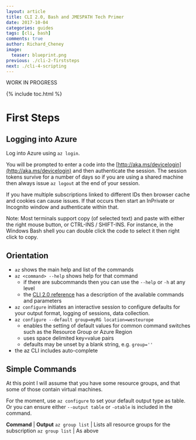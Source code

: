```yaml
---
layout: article
title: CLI 2.0, Bash and JMESPATH Tech Primer
date: 2017-10-04
categories: guides
tags: [cli, bash]
comments: true
author: Richard_Cheney
image:
  teaser: blueprint.png
previous: ./cli-2-firststeps
next: ./cli-4-scripting
---
```

WORK IN PROGRESS

{% include toc.html %}

# First Steps

## Logging into Azure 

Log into Azure using ```az login```.  

You will be prompted to enter a code into the [http://aka.ms/devicelogin](http://aka.ms/devicelogin) and then authenticate the session.  The session tokens survive for a number of days so if you are using a shared machine then always issue ```az logout``` at the end of your session.

If you have multiple subscriptions linked to different IDs then browser cache and cookies can cause issues.  If that occurs then start an InPrivate or Incognito window and authenticate within that.

Note: Most terminals support copy (of selected text) and paste with either the right mouse button, or CTRL-INS / SHIFT-INS.  For instance, in the Windows Bash shell you can double click the code to select it then right click to copy.

## Orientation  

* ```az``` shows the main help and list of the commands
* ```az <command> --help``` shows help for that command
  * if there are subcommands then you can use the ```--help``` or ```-h``` at any level
  * the [CLI 2.0 reference](https://docs.microsoft.com/en-us/cli/azure/?view=azure-cli-latest) has a description of the available commands and parameters 
* ```az configure``` initiates an interactive session to configure defaults for your output format, logging of sessions, data collection.  
* ```az configure --default group=myRG location=westeurope```
  * enables the setting of default values for common command switches such as the Resource Group or Azure Region
  * uses space delimited key=value pairs
  * defaults may be unset by a blank string, e.g. ```group=''```
* the az CLI includes auto-complete

## Simple Commands

At this point I will assume that you have some resource groups, and that some of those contain virtual machines.

For the moment, use ```az configure``` to set your default output type as table.  Or you can ensure either ```--output table``` or ```-otable``` is included in the command.

**Command** | **Output**
```az group list``` | Lists all resource groups for the subscription
```az group list``` | As above


